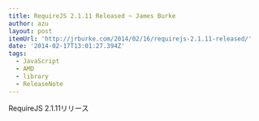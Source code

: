 ```yaml
---
title: RequireJS 2.1.11 Released ~ James Burke
author: azu
layout: post
itemUrl: 'http://jrburke.com/2014/02/16/requirejs-2.1.11-released/'
date: '2014-02-17T13:01:27.394Z'
tags:
  - JavaScript
  - AMD
  - library
  - ReleaseNote
---
```

RequireJS 2.1.11リリース
